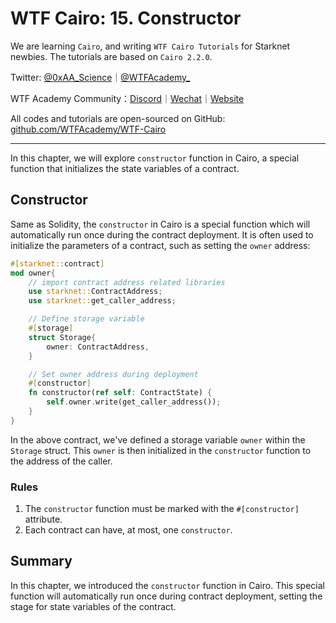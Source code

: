 # WTF Cairo: 15. Constructor

We are learning `Cairo`, and writing `WTF Cairo Tutorials` for Starknet newbies. The tutorials are based on `Cairo 2.2.0`.

Twitter: [@0xAA_Science](https://twitter.com/0xAA_Science)｜[@WTFAcademy_](https://twitter.com/WTFAcademy_)

WTF Academy Community：[Discord](https://discord.gg/5akcruXrsk)｜[Wechat](https://docs.google.com/forms/d/e/1FAIpQLSe4KGT8Sh6sJ7hedQRuIYirOoZK_85mizdw7vA1-YjodgJ-A/viewform?usp=sf_link)｜[Website](https://wtf.academy)

All codes and tutorials are open-sourced on GitHub: [github.com/WTFAcademy/WTF-Cairo](https://github.com/WTFAcademy/WTF-Cairo)

---

In this chapter, we will explore `constructor` function in Cairo, a special function that initializes the state variables of a contract.

## Constructor

Same as Solidity, the `constructor` in Cairo is a special function which will automatically run once during the contract deployment.  It is often used to initialize the parameters of a contract, such as setting the `owner` address:

```rust
#[starknet::contract]
mod owner{
    // import contract address related libraries
    use starknet::ContractAddress;
    use starknet::get_caller_address;

    // Define storage variable
    #[storage]
    struct Storage{
        owner: ContractAddress,
    }

    // Set owner address during deployment
    #[constructor]
    fn constructor(ref self: ContractState) {
        self.owner.write(get_caller_address());
    }
}
```

In the above contract, we've defined a storage variable `owner` within the `Storage` struct. This `owner` is then initialized in the `constructor` function to the address of the caller.

### Rules

1. The `constructor` function must be marked with the `#[constructor]` attribute.
2. Each contract can have, at most, one `constructor`.


## Summary

In this chapter, we introduced the `constructor` function in Cairo. This special function will automatically run once during contract deployment, setting the stage for state variables of the contract.

